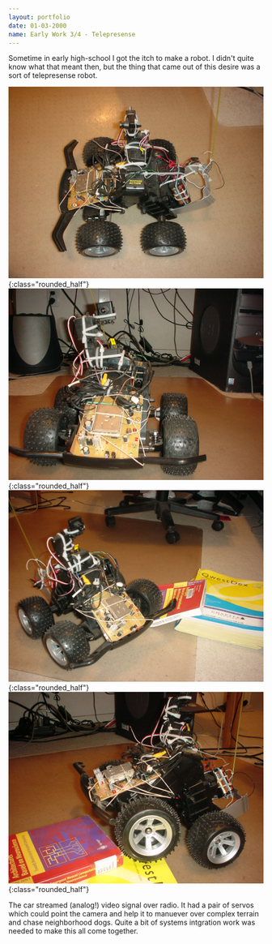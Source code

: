 ```yaml
---
layout: portfolio
date: 01-03-2000
name: Early Work 3/4 - Telepresense
---
```


Sometime in early high-school I got the itch to make a robot.  I didn't quite
know what that meant then, but the thing that came out of this desire was a
sort of telepresense robot.

![alt text](/images/robocar_side.jpg "Robocar Side"){:class="rounded_half"}
![alt text](/images/robocar_front.jpg "Robocar Front"){:class="rounded_half"}
![alt text](/images/robocar_isometric.jpg "Robocar Isometric"){:class="rounded_half"}
![alt text](/images/robocar_climb.jpg "Robocar Climbing"){:class="rounded_half"}

The car streamed (analog!) video signal over radio.  It had a pair of servos
which could point the camera and help it to manuever over complex terrain
and chase neighborhood dogs.  Quite a bit of systems intgration work was
needed to make this all come together.